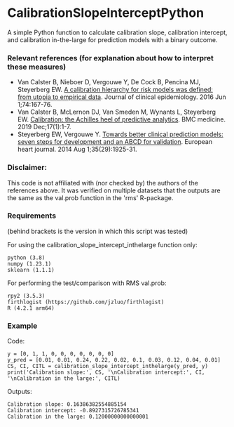 # CalibrationSlopeInterceptPython
A simple Python function to calculate calibration slope, calibration intercept, and calibration in-the-large for prediction models with a binary outcome.

### Relevant references (for explanation about how to interpret these measures)
- Van Calster B, Nieboer D, Vergouwe Y, De Cock B, Pencina MJ, Steyerberg EW. [A calibration hierarchy for risk models was defined: from utopia to empirical data](https://doi.org/10.1016/j.jclinepi.2015.12.005). Journal of clinical epidemiology. 2016 Jun 1;74:167-76.
- Van Calster B, McLernon DJ, Van Smeden M, Wynants L, Steyerberg EW. [Calibration: the Achilles heel of predictive analytics](https://doi.org/10.1186/s12916-019-1466-7). BMC medicine. 2019 Dec;17(1):1-7.
- Steyerberg EW, Vergouwe Y. [Towards better clinical prediction models: seven steps for development and an ABCD for validation](https://doi.org/10.1093/eurheartj/ehu207). European heart journal. 2014 Aug 1;35(29):1925-31.

### Disclaimer:
This code is not affiliated with (nor checked by) the authors of the references above. It was verified on multiple datasets that the outputs are the same as the val.prob function in the 'rms' R-package.

### Requirements
(behind brackets is the version in which this script was tested)

For using the calibration_slope_intercept_inthelarge function only:
```
python (3.8)
numpy (1.23.1)
sklearn (1.1.1)
```

For performing the test/comparison with RMS val.prob:
```
rpy2 (3.5.3)
firthlogist (https://github.com/jzluo/firthlogist)
R (4.2.1 arm64)
```


### Example
Code:
```
y = [0, 1, 1, 0, 0, 0, 0, 0, 0, 0]
y_pred = [0.01, 0.01, 0.24, 0.22, 0.02, 0.1, 0.03, 0.12, 0.04, 0.01]
CS, CI, CITL = calibration_slope_intercept_inthelarge(y_pred, y)
print('Calibration slope:', CS, '\nCalibration intercept:', CI, '\nCalibration in the large:', CITL)
```
Outputs:
```
Calibration slope: 0.16386382554885154 
Calibration intercept: -0.8927315726785341 
Calibration in the large: 0.12000000000000001
```
